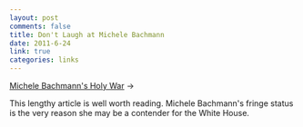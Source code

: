 ```yaml
--- 
layout: post
comments: false
title: Don't Laugh at Michele Bachmann
date: 2011-6-24
link: true
categories: links
---
```

<a title="Michele Bachmann's Holy War" href="http://www.rollingstone.com/politics/news/michele-bachmanns-holy-war-20110622?page=1">Michele Bachmann's Holy War</a> &rarr;
<br />

This lengthy article is well worth reading. Michele Bachmann's fringe status is the very reason she may be a contender for the White House.
